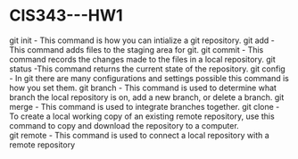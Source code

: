 # CIS343---HW1
git init - This command is how you can intialize a git repository.
git add - This command adds files to the staging area for git.
git commit - This command records the changes made to the files in a local repository.
git status -This command returns the current state of the repository.
git config - In git there are many configurations and settings possible this command is how you set them.
git branch - This command is used to determine what branch the local repository is on, add a new branch, or delete a branch.
git merge - This command is used to integrate branches together. 
git clone - To create a local working copy of an existing remote repository, use this command to copy and download the repository to a   computer.     
git remote - This command is used to connect a local repository with a remote repository
